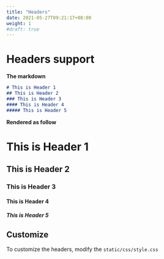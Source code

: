 ```yaml
---
title: "Headers"
date: 2021-05-27T09:21:17+08:00
weight: 1
#draft: true
---
```


# Headers support

**The markdown**

```markdown
# This is Header 1
## This is Header 2
### This is Header 3
#### This is Header 4
##### This is Header 5
```

**Rendered as follow**

# This is Header 1
## This is Header 2
### This is Header 3
#### This is Header 4
##### This is Header 5

## Customize

To customize the headers, modify the `static/css/style.css`

